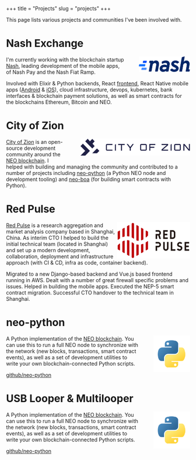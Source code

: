 +++
title = "Projects"
slug = "projects"
+++

This page lists various projects and communities I've been involved with.
<!-- Some notable projects I've been involved with recently:  -->


<div class="project">

# Nash Exchange

<img src="/images/logos/nash.png" style="max-width: 140px; float: right; margin-top: 0px; margin-left: 40px; margin-bottom: 10px;" />

I'm currently working with the blockchain startup [Nash](https://nash.io), leading development of the mobile apps, of Nash Pay and the Nash Fiat Ramp. 

Involved with Elixir & Python backends, React [frontend](https://app.nash.io), React Native mobile apps ([Android](https://play.google.com/store/apps/details?id=io.nash.app&hl=en) & [iOS](https://apps.apple.com/us/app/nash-app/id1475759236?ls=1)), cloud infrastructure, devops, kubernetes, bank interfaces & blockchain payment solutions, as well as smart contracts for the blockchains Ethereum, Bitcoin and NEO.

</div>

<div class="project">

# City of Zion

<img src="/images/logos/coz.png" style="max-width: 300px; float: right; margin-left: 40px; margin-bottom: 10px;" />

[City of Zion](https://cityofzion.io/) is an open-source development community around the [NEO blockchain](https://neo.org/). I helped with building and managing the community and 
contributed to a number of projects including [neo-python](https://github.com/CityOfZion/neo-python) (a Python NEO node and development tooling) and [neo-boa](https://github.com/CityOfZion/neo-boa) (for building smart contracts with Python).
</div>



<div class="project">

# Red Pulse
<img src="/images/logos/redpulse-wide.png" style="max-width: 200px; float: right;" />

[Red Pulse](https://www.redpulse.com/) is a research aggregation and market analysis company based in Shanghai, China. As interim CTO I helped to build the initial technical team (located in Shanghai) and set up a modern development, collaboration, deployment and infrastructure approach (with CI & CD, infra as code, container backend). 

Migrated to a new Django-based backend and Vue.js based frontend running in AWS. Dealt with a number of great firewall specific problems and issues. Helped in building the mobile apps. Executed the NEP-5 smart contract migration. Successful CTO handover to the technical team in Shanghai.
</div>



<div class="project">

# neo-python
<img src="/images/logos/python-thumb.png" style="max-width: 100px; float: right; margin-top: 0px; margin-left: 40px; margin-bottom: 10px;" />

A Python implementation of the [NEO blockchain](https://neo.org/). You can use this to run a full NEO node to synchronize with the network (new blocks, transactions, smart contract events), as well as a set of development utilities to write your own blockchain-connected Python scripts.

[github/neo-python](https://github.com/CityOfZion/neo-python)
</div>

<div class="project">

# USB Looper & Multilooper
<img src="/images/logos/python-thumb.png" style="max-width: 100px; float: right; margin-top: 0px; margin-left: 40px; margin-bottom: 10px;" />

A Python implementation of the [NEO blockchain](https://neo.org/). You can use this to run a full NEO node to synchronize with the network (new blocks, transactions, smart contract events), as well as a set of development utilities to write your own blockchain-connected Python scripts.

[github/neo-python](https://github.com/CityOfZion/neo-python)
</div>
